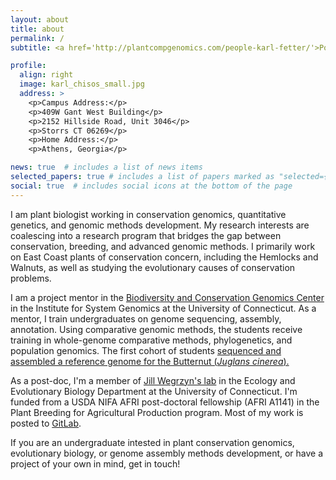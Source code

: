 ```yaml
---
layout: about
title: about
permalink: /
subtitle: <a href='http://plantcompgenomics.com/people-karl-fetter/'>Post-doctoral Research Associate</a>

profile:
  align: right
  image: karl_chisos_small.jpg
  address: >
    <p>Campus Address:</p>
    <p>409W Gant West Building</p>
    <p>2152 Hillside Road, Unit 3046</p>
    <p>Storrs CT 06269</p>
    <p>Home Address:</p>
    <p>Athens, Georgia</p>

news: true  # includes a list of news items
selected_papers: true # includes a list of papers marked as "selected={true}"
social: true  # includes social icons at the bottom of the page
---
```


I am plant biologist working in conservation genomics, quantitative genetics, and genomic methods development. My research interests are coalescing into a research program that bridges the gap between conservation, breeding, and advanced genomic methods. I primarily work on East Coast plants of conservation concern, including the Hemlocks and Walnuts, as well as studying the evolutionary causes of conservation problems.

I am a project mentor in the <a href="https://isg.uconn.edu/biodiversity/">Biodiversity and Conservation Genomics Center</a> in the Institute for System Genomics at the University of Connecticut. As a mentor, I train undergraduates on genome sequencing, assembly, annotation. Using comparative genomic methods, the students receive training in whole-genome comparative methods, phylogenetics, and population genomics. The first cohort of students <a href="https://www.biorxiv.org/content/10.1101/2023.05.12.539246v2.abstract"> sequenced and assembled a reference genome for the Butternut (<i>Juglans cinerea</i>).</a>

As a post-doc, I'm a member of [Jill Wegrzyn's lab](http://plantcompgenomics.com) in the Ecology and Evolutionary Biology Department at the University of Connecticut. I'm funded from a USDA NIFA AFRI post-doctoral fellowship (AFRI A1141) in the Plant Breeding for Agricultural Production program. Most of my work is posted to [GitLab](https://gitlab.com/KarlFetter).

If you are an undergraduate intested in plant conservation genomics, evolutionary biology, or genome assembly methods development, or have a project of your own in mind, get in touch! 
